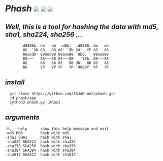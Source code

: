 # *Phash* <img src="https://img.shields.io/badge/License-GPLv3-blue"/> <img src="https://img.shields.io/badge/python-up%20to%20date-red"/> <img src="https://img.shields.io/badge/version-0.5-yellow"/>   

## *Well, this is a tool for hashing the data with md5, sha1, sha224, sha256 ...*

            d8888b. db   db  .d8b.  .d8888. db   db 
            88  `8D 88   88 d8' `8b 88'  YP 88   88 
            88oodD' 88ooo88 88ooo88 `8bo.   88ooo88 
            88~~~   88~~~88 88~~~88   `Y8b. 88~~~88 
            88      88   88 88   88 db   8D 88   88 
            88      YP   YP YP   YP `8888Y' YP   YP

## *install*
      git clone https://github.com/SAJAD-net/phash.git
      cd phash/app
      python3 phash.py [ARGs]
      
## *arguments*
    -h, --help      show this help message and exit
    -md5 MD5        hash with md5
    -sha1 SHA1      hash with sha1
    -sha224 SHA224  hash with sha224
    -sha256 SHA256  hash with sha256
    -sha384 SHA384  hash with sha384
    -sha512 SHA512  hash with sha512
  
